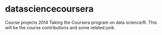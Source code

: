 datasciencecoursera
===================

Course projects 2014
Taking the Coursera program on data science/R. This will be the course contributions and some related junk.
